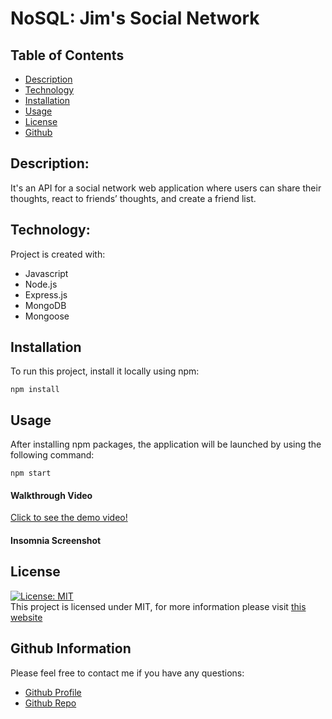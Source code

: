 # NoSQL: Jim's Social Network 

## Table of Contents

- [Description](#description)
- [Technology](#Technology)
- [Installation](#installation)
- [Usage](#usage)
- [License](#license)
- [Github](#github)

## Description:

It's an API for a social network web application where users can share their thoughts, react to friends’ thoughts, and create a friend list.

## Technology:

Project is created with:

- Javascript
- Node.js
- Express.js
- MongoDB
- Mongoose

## Installation

To run this project, install it locally using npm:

```
npm install
```

## Usage

After installing npm packages, the application will be launched by using the following command:

```
npm start
```

#### Walkthrough Video

[Click to see the demo video!](https://drive.google.com/file/d/1TcGjb2JJ9fwJFiiqIXlkN-cwGFIhPjpX/view)

#### Insomnia Screenshot


## License

[![License: MIT](https://img.shields.io/badge/License-MIT-yellow.svg)](https://opensource.org/licenses/MIT) <br>
This project is licensed under MIT, for more information please visit [this website](https://opensource.org/licenses/MIT)


## Github Information

Please feel free to contact me if you have any questions:

- [Github Profile](https://github.com/Dhabi966)
- [Github Repo](https://github.com/Dhabi966/JimsSocialNetwork)

